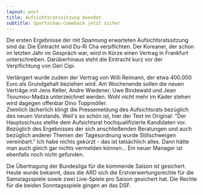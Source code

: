 ```yaml
---
layout: post
title: Aufsichtsratssitzung beendet
subtitle: Sportschau-Comeback jetzt sicher
---
```


Die ersten Ergebnisse der mit Spannung erwarteten Aufsichtsratssitzung sind da: Die Eintracht wird Du-Ri Cha verpflichten. Der Koreaner, der schon im letzten Jahr im Gespräch war, wird in Kürze einen Vertrag in Frankfurt unterschreiben. Darüberhinaus steht die Eintracht kurz vor der Verpflichtung von Geri Cipi.

Verlängert wurde zudem der Vertrag von Willi Reimann, der etwa 400.000 Euro als Grundgehalt beziehen wird. Am Wochenende sollen die neuen Verträge mit Jens Keller, Andre Wiedener, Uwe Bindewald und Jean Tsoumou-Madza unterzeichnet werden. Wohl nicht mehr im Kader stehen wird dagegen offenbar Dino Toppmöller.  
Ziemlich lächerlich klingt die Pressemeldung des Aufsichtsrats bezüglich des neuen Vorstands. Weil's so schön ist, hier der Text im Original: "Der Hauptsschuss stellte dem Aufsichtsrat hochqualifizierte Kandidaten vor. Bezüglich des Ergebnisses der sich anschließenden Beratungen und auch bezüglich anderer Themen der Tagesordnung wurde Stillschweigen vereinbart." Ich habe nichts gekürzt - das ist tatsächlich alles. Dann hätte man auch gleich gar nichts vermelden können... Ein neuer Manager ist ebenfalls noch nicht gefunden.

Die Übertragung der Bundesliga für die kommende Saison ist gesichert. Heute wurde bekannt, dass die ARD sich die Erstverwertungsrechte für die Samstagsspiele sowie zwei Live-Spiele pro Saison gesichert hat. Die Rechte für die beiden Sonntagsspiele gingen an das DSF.
